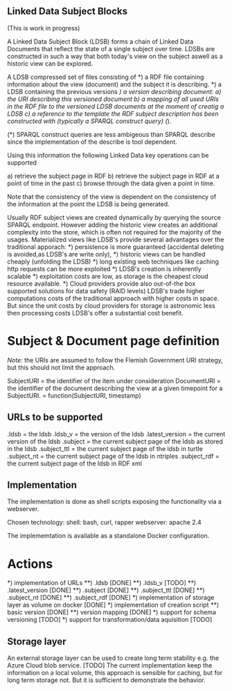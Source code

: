 Linked Data Subject Blocks
--------------------------
(This is work in progress)

A Linked Data Subject Block (LDSB) forms a chain of Linked Data Documents that reflect the state of a single subject over time.
LDSBs are constructed in such a way that both today's view on the subject aswell as a historic view can be explored.

A LDSB compressed set of files consisting of 
    *) a RDF file containing information about the view (document) and the subject it is describing.
    *) a LDSB containing the previous versions
    *) a version describing document:
          a) the URI describing this versioned document 
          b) a mapping of all used URIs in the RDF file to the versioned LDSB documents at the moment of creatig a LDSB 
          c) a reference to the template the RDF subject description has been constructed with (typically a SPARQL construct query) (*).

(*) SPARQL construct queries are less ambigeous than SPARQL describe since the implementation of the describe is tool dependent.


Using this information the following Linked Data key operations can be supported 

a) retrieve the subject page in RDF 
b) retrieve the subject page in RDF at a point of time in the past
c) browse through the data given a point in time.


Note that the consistency of the view is dependent on the consistency of the information at the point the LDSB is being generated.

Usually RDF subject views are created dynamically by querying the source SPARQL endpoint. However adding the historic view creates an additional complexity into the store, which is often not required for the majority of the usages. 
Materialized views like LDSB's provide several advantages over the traditional apporach:
    *) persistence is more guaranteed (accidental deleting is avoided,as LDSB's are write only),
    *) historic views can be handled cheaply (unfolding the LDSB) 
    *) long existing web techniques like caching http requests can be more exploited
    *) LDSB's creation is inherently scalable
    *) exploitation costs are low, as storage is the cheapest cloud resource available.
    *) Cloud providers provide also out-of-the box supported solutions for data safety (RAID levels)
LDSB's trade higher computations costs of the traditional approach with higher costs in space. But since the unit costs by cloud providers for storage is astronomic less then processing costs LDSB's offer a substantial cost benefit.

Subject & Document page definition
==================================
_Note_: the URIs are assumed to follow the Flemish Government URI strategy, but this should not limit the approach.

SubjectURI  = the identifier of the item under consideration
DocumentURI = the identifier of the document describing the view at a given timepoint for a SubjectURI.
            = function(SubjectURI, timestamp)




URLs to be supported
--------------------

<url>.ldsb           = the ldsb 
<url>.ldsb_v<NUM>    = the <NUM> version of the ldsb
<url>.latest_version = the current version of the ldsb
<url>.subject        = the current subject page of the ldsb as stored in the ldsb
<url>.subject_ttl    = the current subject page of the ldsb in turtle
<url>.subject_nt     = the current subject page of the ldsb in ntriples
<url>.subject_rdf    = the current subject page of the ldsb in RDF xml

Implementation
--------------
The implementation is done as shell scripts exposing the functionality via a webserver.

Chosen technology:
    shell: bash, curl, rapper
    webserver: apache 2.4

The implememtation is available as a standalone Docker configuration. 


Actions
=======
   *) implementation of URLs 
	**) <url>.ldsb           [DONE]
	**) <url>.ldsb_v<NUM>    [TODO]
	**) <url>.latest_version [DONE]
	**) <url>.subject        [DONE]
	**) <url>.subject_ttl    [DONE]
	**) <url>.subject_nt     [DONE]
	**) <url>.subject_rdf    [DONE]
   *) implementation of storage layer as volume on docker [DONE]
   *) implementation of creation script
        **) basic version        [DONE]
        **) version mapping      [DONE]
   *) support for schema versioning [TODO]
   *) support for transformation/data aquisition [TODO]


Storage layer
-------------
An external storage layer can be used to create long term stability e.g. the Azure Cloud blob service. [TODO]
The current implementation keep the information on a local volume, this approach is sensible for caching, but for long term storage not. But it is sufficient to demonstrate the behavior.

